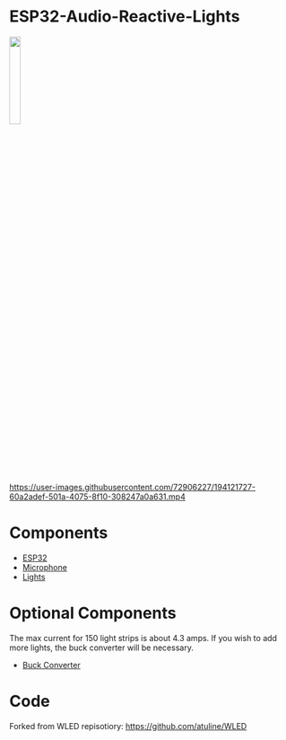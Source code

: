 # ESP32-Audio-Reactive-Lights
<img src="https://user-images.githubusercontent.com/72906227/194121267-a31496d2-0503-42ff-8906-b6d86dc4579d.png" width=20% height=20%>

https://user-images.githubusercontent.com/72906227/194121727-60a2adef-501a-4075-8f10-308247a0a631.mp4

# Components 

- [ESP32](https://circuitsetup.us/product/nodemcu-32s-esp32-esp-wroom-32-development-board/) 
- [Microphone](https://www.amazon.com/DAOKI-Microphone-Amplifier-GY-MAX4466-Adjustable/dp/B07YKG9Y16/ref=sr_1_3?content-id=amzn1.sym.dbb2bd15-326d-4d11-831d-f6e882ac5d1f&keywords=microphone+breakout+board&pd_rd_r=430a8f86-6132-4c9e-9fb7-eb5538827fe8&pd_rd_w=pUAVU&pd_rd_wg=yYPBe&pf_rd_p=dbb2bd15-326d-4d11-831d-f6e882ac5d1f&pf_rd_r=SVFW72DRJSH15PPG2X1K&qid=1664990593&qu=eyJxc2MiOiIwLjg3IiwicXNhIjoiMC45NSIsInFzcCI6IjEuMDAifQ%3D%3D&sr=8-3)
- [Lights](https://www.amazon.com/SEZO-Individually-Addressable-Programmable-Non-Waterproof/dp/B097BX7P3V/ref=sr_1_9?crid=310P8BXPL9VCG&keywords=ws2812b&qid=1664990823&qu=eyJxc2MiOiI1LjE4IiwicXNhIjoiNC45NiIsInFzcCI6IjQuODEifQ%3D%3D&sprefix=ws28%2Caps%2C118&sr=8-9)

# Optional Components 
  The max current for 150 light strips is about 4.3 amps. If you wish to add more lights, the buck converter will be necessary.
- [Buck Converter](https://www.amazon.com/10pcs-Mini360-Voltage-Converter-Module/dp/B07T7L51ZW/ref=sr_1_4?crid=2RB9P9Z9X180Q&keywords=mini+360+buck+converter&qid=1664990655&qu=eyJxc2MiOiIzLjU4IiwicXNhIjoiMy41NiIsInFzcCI6IjMuMzIifQ%3D%3D&sprefix=mini+360+bu%2Caps%2C117&sr=8-4)

# Code
 Forked from WLED repisotiory:
 https://github.com/atuline/WLED
